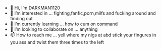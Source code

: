 - 👋 Hi, I’m DARKMAN1120
- 👀 I’m interested in ... fighting,fanfic,porn,milfs and fucking around and finding out 
- 🌱 I’m currently learning ... how to cum on command 
- 💞️ I’m looking to collaborate on ... anything 
- 📫 How to reach me ... yell where my nigs at abd stick your fingures in you ass and twist them three times to the left 

<!---
DARKMAN1120/DARKMAN1120 is a real n-word who can suck himself off so you all should prais him
